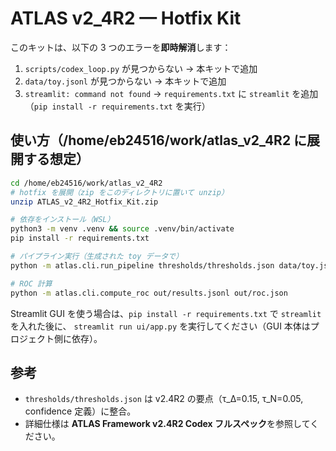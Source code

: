 # ATLAS v2_4R2 — Hotfix Kit

このキットは、以下の 3 つのエラーを**即時解消**します：
1) `scripts/codex_loop.py` が見つからない → 本キットで追加  
2) `data/toy.jsonl` が見つからない → 本キットで追加  
3) `streamlit: command not found` → `requirements.txt` に `streamlit` を追加（`pip install -r requirements.txt` を実行）

## 使い方（/home/eb24516/work/atlas_v2_4R2 に展開する想定）

```bash
cd /home/eb24516/work/atlas_v2_4R2
# hotfix を展開（zip をこのディレクトリに置いて unzip）
unzip ATLAS_v2_4R2_Hotfix_Kit.zip

# 依存をインストール（WSL）
python3 -m venv .venv && source .venv/bin/activate
pip install -r requirements.txt

# パイプライン実行（生成された toy データで）
python -m atlas.cli.run_pipeline thresholds/thresholds.json data/toy.jsonl out/results.jsonl

# ROC 計算
python -m atlas.cli.compute_roc out/results.jsonl out/roc.json
```

Streamlit GUI を使う場合は、`pip install -r requirements.txt` で `streamlit` を入れた後に、
`streamlit run ui/app.py` を実行してください（GUI 本体はプロジェクト側に依存）。

## 参考
- `thresholds/thresholds.json` は v2.4R2 の要点（τ_Δ=0.15, τ_N=0.05, confidence 定義）に整合。
- 詳細仕様は **ATLAS Framework v2.4R2 Codex フルスペック**を参照してください。
